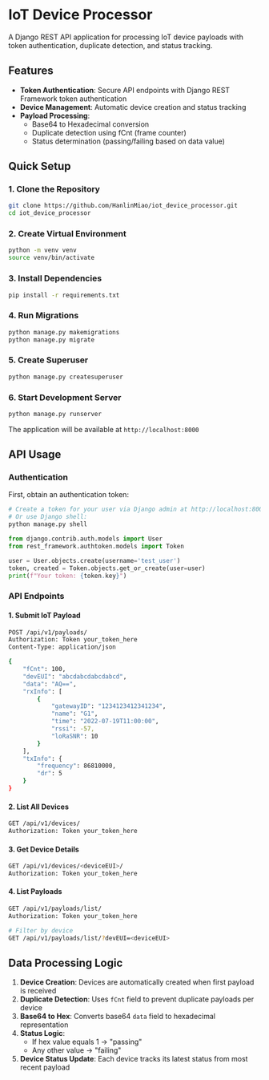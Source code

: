 # IoT Device Processor

A Django REST API application for processing IoT device payloads with token authentication, duplicate detection, and status tracking.

## Features

- **Token Authentication**: Secure API endpoints with Django REST Framework token authentication
- **Device Management**: Automatic device creation and status tracking
- **Payload Processing**:
  - Base64 to Hexadecimal conversion
  - Duplicate detection using fCnt (frame counter)
  - Status determination (passing/failing based on data value)

## Quick Setup

### 1. Clone the Repository
```bash
git clone https://github.com/HanlinMiao/iot_device_processor.git
cd iot_device_processor
```

### 2. Create Virtual Environment
```bash
python -m venv venv
source venv/bin/activate
```

### 3. Install Dependencies
```bash
pip install -r requirements.txt
```

### 4. Run Migrations
```bash
python manage.py makemigrations
python manage.py migrate
```

### 5. Create Superuser
```bash
python manage.py createsuperuser
```

### 6. Start Development Server
```bash
python manage.py runserver
```

The application will be available at `http://localhost:8000`

## API Usage

### Authentication

First, obtain an authentication token:

```bash
# Create a token for your user via Django admin at http://localhost:8000/admin/
# Or use Django shell:
python manage.py shell
```

```python
from django.contrib.auth.models import User
from rest_framework.authtoken.models import Token

user = User.objects.create(username='test_user')
token, created = Token.objects.get_or_create(user=user)
print(f"Your token: {token.key}")
```

### API Endpoints

#### 1. Submit IoT Payload
```bash
POST /api/v1/payloads/
Authorization: Token your_token_here
Content-Type: application/json

{
    "fCnt": 100,
    "devEUI": "abcdabcdabcdabcd",
    "data": "AQ==",
    "rxInfo": [
        {
            "gatewayID": "1234123412341234",
            "name": "G1",
            "time": "2022-07-19T11:00:00",
            "rssi": -57,
            "loRaSNR": 10
        }
    ],
    "txInfo": {
        "frequency": 86810000,
        "dr": 5
    }
}
```

#### 2. List All Devices
```bash
GET /api/v1/devices/
Authorization: Token your_token_here
```

#### 3. Get Device Details
```bash
GET /api/v1/devices/<deviceEUI>/
Authorization: Token your_token_here
```

#### 4. List Payloads
```bash
GET /api/v1/payloads/list/
Authorization: Token your_token_here

# Filter by device
GET /api/v1/payloads/list/?devEUI=<deviceEUI>
```

## Data Processing Logic

1. **Device Creation**: Devices are automatically created when first payload is received
2. **Duplicate Detection**: Uses `fCnt` field to prevent duplicate payloads per device
3. **Base64 to Hex**: Converts base64 `data` field to hexadecimal representation
4. **Status Logic**:
   - If hex value equals 1 → "passing"
   - Any other value → "failing"
5. **Device Status Update**: Each device tracks its latest status from most recent payload

